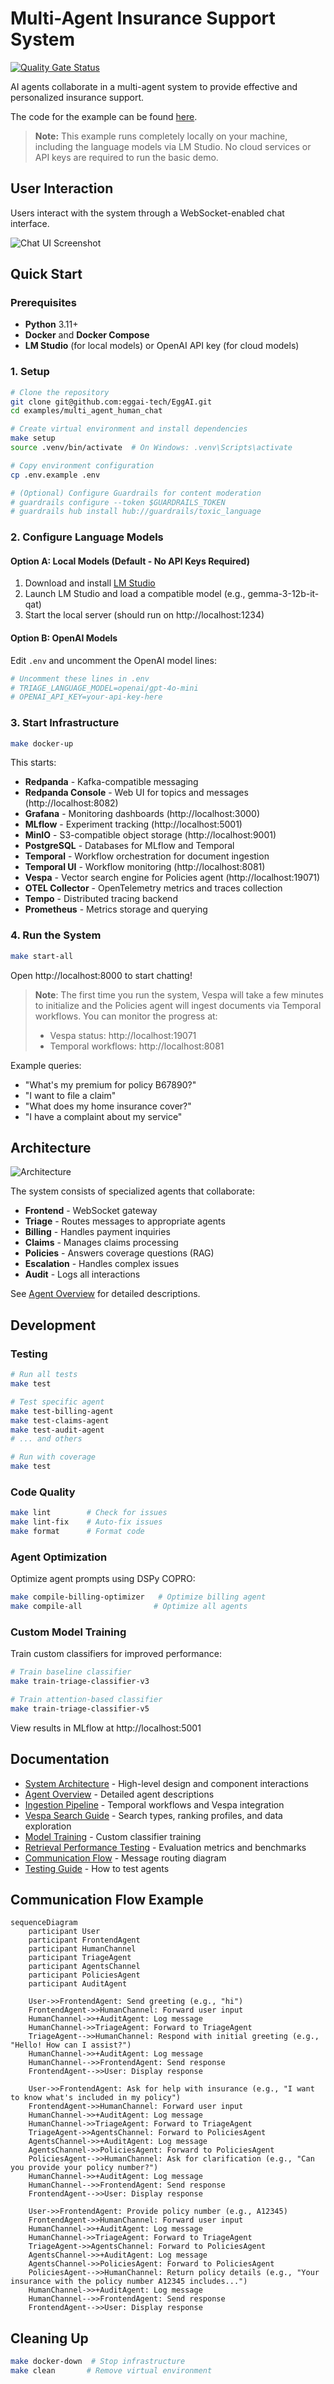 # Multi-Agent Insurance Support System

[![Quality Gate Status](https://sonarcloud.io/api/project_badges/measure?project=eggai-tech_EggAI&metric=alert_status)](https://sonarcloud.io/summary/new_code?id=eggai-tech_EggAI)

AI agents collaborate in a multi-agent system to provide effective and personalized insurance support.

The code for the example can be found [here](https://github.com/eggai-tech/EggAI/tree/main/examples/multi_agent_human_chat).

> **Note:** This example runs completely locally on your machine, including the language models via LM Studio. No cloud services or API keys are required to run the basic demo.

## User Interaction

Users interact with the system through a WebSocket-enabled chat interface.

![Chat UI Screenshot](https://raw.githubusercontent.com/eggai-tech/EggAI/refs/heads/main/docs/docs/assets/support-chat.png)

## Quick Start

### Prerequisites

- **Python** 3.11+
- **Docker** and **Docker Compose**
- **LM Studio** (for local models) or OpenAI API key (for cloud models)

### 1. Setup

```bash
# Clone the repository
git clone git@github.com:eggai-tech/EggAI.git
cd examples/multi_agent_human_chat

# Create virtual environment and install dependencies
make setup
source .venv/bin/activate  # On Windows: .venv\Scripts\activate

# Copy environment configuration
cp .env.example .env

# (Optional) Configure Guardrails for content moderation
# guardrails configure --token $GUARDRAILS_TOKEN
# guardrails hub install hub://guardrails/toxic_language
```

### 2. Configure Language Models

#### Option A: Local Models (Default - No API Keys Required)
1. Download and install [LM Studio](https://lmstudio.ai/)
2. Launch LM Studio and load a compatible model (e.g., gemma-3-12b-it-qat)
3. Start the local server (should run on http://localhost:1234)

#### Option B: OpenAI Models
Edit `.env` and uncomment the OpenAI model lines:
```bash
# Uncomment these lines in .env
# TRIAGE_LANGUAGE_MODEL=openai/gpt-4o-mini
# OPENAI_API_KEY=your-api-key-here
```

### 3. Start Infrastructure

```bash
make docker-up
```

This starts:
- **Redpanda** - Kafka-compatible messaging
- **Redpanda Console** - Web UI for topics and messages (http://localhost:8082)
- **Grafana** - Monitoring dashboards (http://localhost:3000)
- **MLflow** - Experiment tracking (http://localhost:5001)
- **MinIO** - S3-compatible object storage (http://localhost:9001)
- **PostgreSQL** - Databases for MLflow and Temporal
- **Temporal** - Workflow orchestration for document ingestion
- **Temporal UI** - Workflow monitoring (http://localhost:8081)
- **Vespa** - Vector search engine for Policies agent (http://localhost:19071)
- **OTEL Collector** - OpenTelemetry metrics and traces collection
- **Tempo** - Distributed tracing backend
- **Prometheus** - Metrics storage and querying

### 4. Run the System

```bash
make start-all
```

Open http://localhost:8000 to start chatting!

> **Note**: The first time you run the system, Vespa will take a few minutes to initialize and the Policies agent will ingest documents via Temporal workflows. You can monitor the progress at:
> - Vespa status: http://localhost:19071
> - Temporal workflows: http://localhost:8081

Example queries:
- "What's my premium for policy B67890?"
- "I want to file a claim"
- "What does my home insurance cover?"
- "I have a complaint about my service"

## Architecture

![Architecture](https://raw.githubusercontent.com/eggai-tech/EggAI/refs/heads/main/docs/docs/assets/architecture-multi-agent-insurance-support-system.svg)

The system consists of specialized agents that collaborate:
- **Frontend** - WebSocket gateway
- **Triage** - Routes messages to appropriate agents
- **Billing** - Handles payment inquiries
- **Claims** - Manages claims processing
- **Policies** - Answers coverage questions (RAG)
- **Escalation** - Handles complex issues
- **Audit** - Logs all interactions

See [Agent Overview](docs/agents-overview.md) for detailed descriptions.

## Development

### Testing

```bash
# Run all tests
make test

# Test specific agent
make test-billing-agent
make test-claims-agent
make test-audit-agent
# ... and others

# Run with coverage
make test
```

### Code Quality

```bash
make lint        # Check for issues
make lint-fix    # Auto-fix issues
make format      # Format code
```

### Agent Optimization

Optimize agent prompts using DSPy COPRO:

```bash
make compile-billing-optimizer   # Optimize billing agent
make compile-all                # Optimize all agents
```

### Custom Model Training

Train custom classifiers for improved performance:

```bash
# Train baseline classifier
make train-triage-classifier-v3

# Train attention-based classifier
make train-triage-classifier-v5
```

View results in MLflow at http://localhost:5001

## Documentation

- [System Architecture](docs/system-architecture.md) - High-level design and component interactions
- [Agent Overview](docs/agents-overview.md) - Detailed agent descriptions
- [Ingestion Pipeline](docs/ingestion-pipeline.md) - Temporal workflows and Vespa integration
- [Vespa Search Guide](docs/vespa-search-guide.md) - Search types, ranking profiles, and data exploration
- [Model Training](docs/model-training.md) - Custom classifier training
- [Retrieval Performance Testing](docs/retrieval-performance-testing.md) - Evaluation metrics and benchmarks
- [Communication Flow](#communication-flow-example) - Message routing diagram
- [Testing Guide](docs/agents-overview.md#testing) - How to test agents

## Communication Flow Example

```mermaid
sequenceDiagram
    participant User
    participant FrontendAgent
    participant HumanChannel
    participant TriageAgent
    participant AgentsChannel
    participant PoliciesAgent
    participant AuditAgent

    User->>FrontendAgent: Send greeting (e.g., "hi")
    FrontendAgent->>HumanChannel: Forward user input
    HumanChannel->>+AuditAgent: Log message
    HumanChannel->>TriageAgent: Forward to TriageAgent
    TriageAgent-->>HumanChannel: Respond with initial greeting (e.g., "Hello! How can I assist?")
    HumanChannel->>+AuditAgent: Log message
    HumanChannel-->>FrontendAgent: Send response
    FrontendAgent-->>User: Display response

    User->>FrontendAgent: Ask for help with insurance (e.g., "I want to know what's included in my policy")
    FrontendAgent->>HumanChannel: Forward user input
    HumanChannel->>+AuditAgent: Log message
    HumanChannel->>TriageAgent: Forward to TriageAgent
    TriageAgent->>AgentsChannel: Forward to PoliciesAgent
    AgentsChannel->>+AuditAgent: Log message
    AgentsChannel->>PoliciesAgent: Forward to PoliciesAgent
    PoliciesAgent-->>HumanChannel: Ask for clarification (e.g., "Can you provide your policy number?")
    HumanChannel->>+AuditAgent: Log message
    HumanChannel-->>FrontendAgent: Send response
    FrontendAgent-->>User: Display response

    User->>FrontendAgent: Provide policy number (e.g., A12345)
    FrontendAgent->>HumanChannel: Forward user input
    HumanChannel->>+AuditAgent: Log message
    HumanChannel->>TriageAgent: Forward to TriageAgent
    TriageAgent->>AgentsChannel: Forward to PoliciesAgent
    AgentsChannel->>+AuditAgent: Log message
    AgentsChannel->>PoliciesAgent: Forward to PoliciesAgent
    PoliciesAgent-->>HumanChannel: Return policy details (e.g., "Your insurance with the policy number A12345 includes...")
    HumanChannel->>+AuditAgent: Log message
    HumanChannel-->>FrontendAgent: Send response
    FrontendAgent-->>User: Display response
```

## Cleaning Up

```bash
make docker-down  # Stop infrastructure
make clean       # Remove virtual environment
```